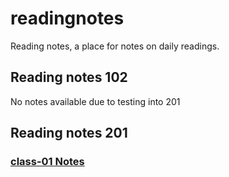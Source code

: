 # readingnotes

Reading notes, a place for notes on daily readings.

## Reading notes 102

No notes available due to testing into 201

## Reading notes 201
### [class-01 Notes](/class-01.md)
